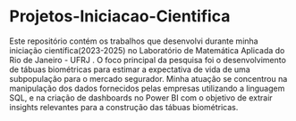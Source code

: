 # Projetos-Iniciacao-Cientifica

Este repositório contém os trabalhos que desenvolvi durante minha iniciação científica(2023-2025) no Laboratório de Matemática Aplicada do Rio de Janeiro - UFRJ . O foco principal da pesquisa foi o desenvolvimento de tábuas biométricas para estimar a expectativa de vida de uma subpopulação para o mercado segurador. Minha atuação se concentrou na manipulação dos dados fornecidos pelas empresas utilizando a linguagem SQL, e na criação de dashboards no Power BI com o objetivo de extrair insights relevantes para a construção das tábuas biométricas.
